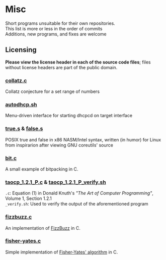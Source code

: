 # Misc
Short programs unsuitable for their own repositories.  
This list is more or less in the order of commits  
Additions, new programs, and fixes are welcome

## Licensing
**Please view the license header in each of the source code files**; files without license headers are part of the public domain.

### [collatz.c](collatz.c)
Collatz conjecture for a set range of numbers

### [autodhcp.sh](autodhcp.sh)
Menu-driven interface for starting dhcpcd on target interface

### [true.s](true.s) & [false.s](false.s)
POSIX true and false in x86 NASM/Intel syntax, written (in humor) for Linux from inspirarion after viewing GNU coreutils' source

### [bit.c](bit.c)
A small example of bitpacking in C.

### [taocp\_1.2.1\_P.c](taocp\_1.2.1\_P.c) & [taocp\_1.2.1\_P\_verify.sh](taocp\_1.2.1\_P\_verify.sh)
`.c`: Equation (1) in Donald Knuth's *"The Art of Computer Programming"*, Volume 1, Section 1.2.1  
`_verify.sh`: Used to verify the output of the aforementioned program

### [fizzbuzz.c](fizzbuzz.c)
An implementation of [FizzBuzz](http://c2.com/cgi/wiki?FizzBuzzTest) in C.

### [fisher-yates.c](fisher-yates.c)
Simple implementation of [Fisher-Yates' algorithm](https://en.wikipedia.org/wiki/Fisher%E2%80%93Yates_shuffle#The_modern_algorithm) in C.
